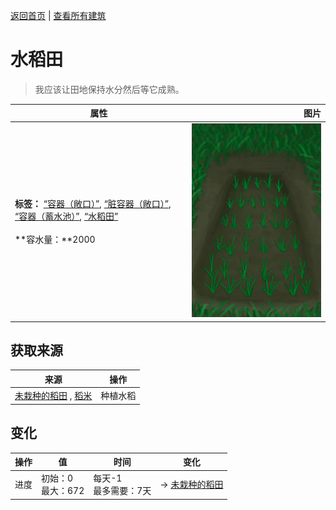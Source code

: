 [返回首页](index.md)   |  [查看所有建筑](building.md)
# 水稻田  
> 我应该让田地保持水分然后等它成熟。  
  
  属性  |   图片   
 ----  |  ----:   
 **标签：**	[“容器（敞口）”](tag_ContainerOpen.md), [“脏容器（敞口）”](tag_ContainerDirty.md), [“容器（蓄水池）”](tag_ContainerReservoir.md), [“水稻田”](tag_Paddy.md)<br><br>**容水量：**2000  |  ![](Sprite/RicePaddyEmptyPlanted.png)   
  
## 获取来源  
来源  |  操作  
----  |  ----  
[未栽种的稻田](RicePaddyEmpty.md) , [稻米](RiceGrains.md)  |  种植水稻  
## 变化  
操作  |  值  |  时间  |  变化  
----  |  ----  |  ----  |  ----  
进度  |  初始：0<br>最大：672  |  每天-1<br>最多需要：7天  |  → [未栽种的稻田](RicePaddyEmpty.md)  
